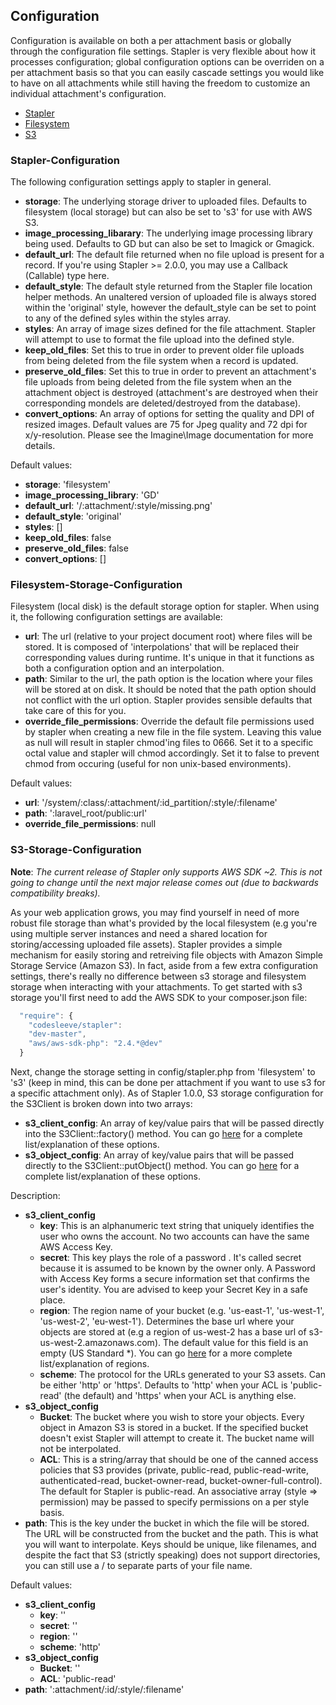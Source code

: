 ## Configuration
Configuration is available on both a per attachment basis or globally through the configuration file settings.  Stapler is very flexible about how it processes configuration; global configuration options can be overriden on a per attachment basis so that you can easily cascade settings you would like to have on all attachments while still having the freedom to customize an individual attachment's configuration.

* [Stapler](#stapler-configuration)
* [Filesystem](#filesystem-storage-configuration)
* [S3](#s3-storage-configuration)

### Stapler-Configuration
The following configuration settings apply to stapler in general.

*   **storage**: The underlying storage driver to uploaded files.  Defaults to filesystem (local storage) but can also be set to 's3' for use with AWS S3.
*   **image_processing_libarary**: The underlying image processing library being used.  Defaults to GD but can also be set to Imagick or Gmagick.
*   **default_url**: The default file returned when no file upload is present for a record. If you're using Stapler >= 2.0.0, you may use a Callback (Callable) type here.
*   **default_style**: The default style returned from the Stapler file location helper methods.  An unaltered version of uploaded file
    is always stored within the 'original' style, however the default_style can be set to point to any of the defined syles within the styles array.
*   **styles**: An array of image sizes defined for the file attachment.  Stapler will attempt to use to format the file upload
    into the defined style.
*   **keep_old_files**: Set this to true in order to prevent older file uploads from being deleted from the file system when a record is updated.
*   **preserve_old_files**: Set this to true in order to prevent an attachment's file uploads from being deleted from the file system when an the attachment object is destroyed (attachment's are destroyed when their corresponding mondels are deleted/destroyed from the database).
*   **convert_options**:  An array of options for setting the quality and DPI of resized images.  Default values are 75 for Jpeg quality and 72 dpi for x/y-resolution.  Please see the Imagine\Image documentation for more details.

Default values:
*   **storage**: 'filesystem'
*   **image_processing_library**: 'GD'
*   **default_url**: '/:attachment/:style/missing.png'
*   **default_style**: 'original'
*   **styles**: []
*   **keep_old_files**: false
*   **preserve_old_files**: false
*   **convert_options**: []

### Filesystem-Storage-Configuration
Filesystem (local disk) is the default storage option for stapler.  When using it, the following configuration settings are available:

*   **url**: The url (relative to your project document root) where files will be stored.  It is composed of 'interpolations' that will be replaced their corresponding values during runtime.  It's unique in that it functions as both a configuration option and an interpolation.
*   **path**: Similar to the url, the path option is the location where your files will be stored at on disk.  It should be noted that the path option should not conflict with the url option.  Stapler provides sensible defaults that take care of this for you.
*   **override_file_permissions**: Override the default file permissions used by stapler when creating a new file in the file system.  Leaving this value as null will result in stapler chmod'ing files to 0666.  Set it to a specific octal value and stapler will chmod accordingly.  Set it to false to prevent chmod from occuring (useful for non unix-based environments).

Default values:
*   **url**: '/system/:class/:attachment/:id_partition/:style/:filename'
*   **path**: ':laravel_root/public:url'
*   **override_file_permissions**: null

### S3-Storage-Configuration
**Note**: *The current release of Stapler only supports AWS SDK ~2. This is not going to change until the next major release comes out (due to backwards compatibility breaks).*

As your web application grows, you may find yourself in need of more robust file storage than what's provided by the local filesystem (e.g you're using multiple server instances and need a shared location for storing/accessing uploaded file assets).  Stapler provides a simple mechanism for easily storing and retreiving file objects with Amazon Simple Storage Service (Amazon S3).  In fact, aside from a few extra configuration settings, there's really no difference between s3 storage and filesystem storage when interacting with your attachments.  To get started with s3 storage you'll first need to add the AWS SDK to your composer.json file:

```js
  "require": {
    "codesleeve/stapler":
    "dev-master",
    "aws/aws-sdk-php": "2.4.*@dev"
  }
```

Next, change the storage setting in config/stapler.php from 'filesystem' to 's3' (keep in mind, this can be done per attachment if you want to use s3 for a specific attachment only).  As of Stapler 1.0.0, S3 storage configuration for the S3Client is broken down into two arrays:

* **s3_client_config**: An array of key/value pairs that will be passed directly into the S3Client::factory() method.  You can go [here](http://docs.aws.amazon.com/aws-sdk-php/guide/latest/configuration.html#client-configuration-options) for a complete list/explanation of these options.
* **s3_object_config**: An array of key/value pairs that will be passed directly to the S3Client::putObject() method.  You can go [here](http://docs.aws.amazon.com/aws-sdk-php/latest/class-Aws.S3.S3Client.html#_putObject) for a complete list/explanation of these options.

Description:
* **s3_client_config**
  * **key**: This is an alphanumeric text string that uniquely identifies the user who owns the account. No two accounts can have the same AWS Access Key.
  * **secret**: This key plays the role of a  password . It's called secret because it is assumed to be known by the owner only.  A Password with Access Key forms a secure information set that confirms the user's identity. You are advised to keep your Secret Key in a safe place.
  * **region**: The region name of your bucket (e.g. 'us-east-1', 'us-west-1', 'us-west-2', 'eu-west-1').  Determines the base url where your objects are stored at (e.g a region of us-west-2 has a base url of s3-us-west-2.amazonaws.com).  The default value for this field is an empty (US Standard *).  You can go [here](http://docs.aws.amazon.com/general/latest/gr/rande.html#s3_region) for a more complete list/explanation of regions.
  * **scheme**: The protocol for the URLs generated to your S3 assets. Can be either 'http' or 'https'.  Defaults to 'http' when your ACL is 'public-read' (the default) and 'https' when your ACL is anything else.
* **s3_object_config**
  * **Bucket**: The bucket where you wish to store your objects.  Every object in Amazon S3 is stored in a bucket.  If the specified bucket doesn't exist Stapler will attempt to create it.  The bucket name will not be interpolated.
  * **ACL**: This is a string/array that should be one of the canned access policies that S3 provides (private, public-read, public-read-write, authenticated-read, bucket-owner-read, bucket-owner-full-control). The default for Stapler is public-read.  An associative array (style => permission) may be passed to specify permissions on a per style basis.
* **path**: This is the key under the bucket in which the file will be stored. The URL will be constructed from the bucket and the path. This is what you will want to interpolate. Keys should be unique, like filenames, and despite the fact that S3 (strictly speaking) does not support directories, you can still use a / to separate parts of your file name.

Default values:
* **s3_client_config**
  * **key**: ''
  * **secret**: ''
  * **region**: ''
  * **scheme**: 'http'
* **s3_object_config**
  *  **Bucket**: ''
  *  **ACL**: 'public-read'
* **path**: ':attachment/:id/:style/:filename'